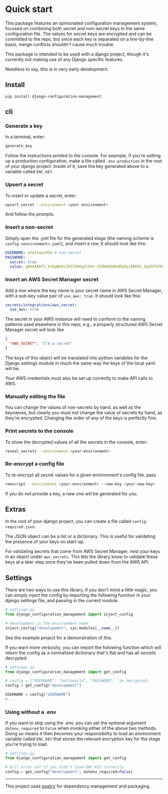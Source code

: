 # Quick start

This package features an opinionated configuration management system, focused on combining both secret
and non-secret keys in the same configuration file. The values for secret keys are encrypted and can
be committed to the repo, but since each key is separated on a line-by-line basis, merge conflicts
shouldn't cause much trouble.

This package is intended to be used with a django project, though it's currently not making use
of any Django specific features.

Needless to say, this is in very early development.

## Install

`pip install django-configuration-management`

## cli

### Generate a key

In a terminal, enter:

```bash
generate_key
```

Follow the instructions printed to the console. For example, if you're setting up a production configuration,
make a file called `.env-production` in the root of your django project. Inside of it, save the key generated
above to a variable called `ENC_KEY`.

### Upsert a secret

To insert or update a secret, enter:

```bash
upsert_secret --environment <your environment>
```

And follow the prompts.

### Insert a non-secret

Simply open the .yml file for the generated stage (the naming scheme is `config-<environment>.yaml`),
and insert a row. It should look like this:

```yaml
USERNAME: whatsup1994 # non-secret
PASSWORD:
  secret: true
  value: gAAAAABf2_kxEgWXQzJ0SlRmDy6lbXe-d3dWD68W4aM26yiA0EO2_4pA5FhV96uMWCLwpt7N6Y32zXQq-gTJ3sREbh1GOvNh5Q==
```

### Insert an AWS Secret Manager secret

Add a row where the key name is your secret name in AWS Secret Manager, with a sub-key value pair of
`use_aws: true`. It should look like this:

```yaml
secrets/integrations/aws_secret:
  use_aws: true
```

The secret in your AWS instance will need to conform to the naming patterns used elsewhere in 
this repo, e.g., a properly structured AWS Secret Manager secret will look like

```json
{
  "AWS_SECRET": "I'm a secret"
}
```

The keys of this object will be translated into python variables for the Django settings
module in much the same way the keys of the local yaml will be.

Your AWS credentials must also be set up correctly to make API calls to AWS.

### Manually editing the file

You can change the values of non-secrets by hand, as well as the keynames, but clearly you must
not change the value of secrets by hand, as they're encrypted. Changing the order of any of the
keys is perfectly fine.

### Print secrets to the console

To show the decrypted values of all the secrets in the console, enter:

```bash
reveal_secrets --environment <your-environment>
```

### Re-encrypt a config file

To re-encrypt all secret values for a given environment's config file, pass

```bash
reencrypt --environment <your-environment> --new-key <your-new-key>
```

If you do not provide a key, a new one will be generated for you.

## Extras

In the root of your django project, you can create a file called `config-required.json`.

The JSON object can be a list or a dictionary. This is useful for validating the presence of your
keys on start-up.

For validating secrets that come from AWS Secret Manager, nest your keys in an object
under `aws_secrets`. This lets the library know to validate these keys at a later step once
they've been pulled down from the AWS API.

## Settings

There are two ways to use this library, if you don't mind a little magic, you can
simply inject the config by importing the following function in your django settings file,
and passing in the current module.

```python
# settings.py
from django_configuration_management import inject_config

# development is the environment name
inject_config("development", sys.modules[__name__])
```

See the example project for a demonstration of this.

If you want more verbosity, you can import the following function which will return
the config as a normalized dictionary that's flat and has all secrets decrypted.

```python
# settings.py
from django_configuration_management import get_config

# config = {"USERNAME": "helloworld", "PASSWORD": "im decrypted}
config = get_config("development")

USERNAME = config["USERNAME"]
# ...
```

### Using without a .env

If you want to skip using the .env, you can set the optional argument `dotenv_required` to `False`
when invoking either of the above two methods. Doing so means it then becomes your responsibility
to load an environment variable called `ENC_KEY` that stores the relevant encryption key for the
stage you're trying to load.

```python
# settings.py
from django_configuration_management import get_config

# Will error out if you didn't load ENC_KEY correctly
config = get_config("development", dotenv_required=False)
```

---

This project uses [poetry](https://python-poetry.org/) for dependency management
and packaging.
